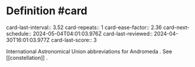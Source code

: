 # Definition #card
card-last-interval:: 3.52
card-repeats:: 1
card-ease-factor:: 2.36
card-next-schedule:: 2024-05-04T04:01:03.976Z
card-last-reviewed:: 2024-04-30T16:01:03.977Z
card-last-score:: 3

International Astronomical Union abbreviations for Andromeda . See
[[constellation]] .